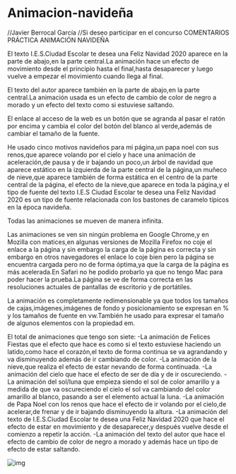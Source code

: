 # Animacion-navideña

//Javier Berrocal García
//Si deseo participar en el concurso
COMENTARIOS PRÁCTICA ANIMACIÓN NAVIDEÑA

El texto I.E.S.Ciudad Escolar te desea una Feliz Navidad 2020 aparece en la parte de abajo,en la parte central.La animación hace un efecto de movimiento 
desde el principio hasta el final,hasta desaparecer y luego vuelve a empezar el movimiento cuando llega al final.


El texto del autor aparece  también en la parte de abajo,en la parte central.La animación usada es un efecto de cambio de color de negro a morado
 y un efecto del texto como si estuviese saltando.

El enlace al acceso de la web es un botón que se agranda al pasar el ratón por encima y cambia el color del botón del blanco al verde,además de cambiar el 
tamaño de la fuente.

He usado cinco motivos navideños para mi página,un papa noel con sus renos,que aparece volando por el cielo y hace una animación de aceleración,de pausa y de ir bajando un poco,un árbol de navidad
que aparece estático en la izquierda de la parte central de la página,un muñeco de nieve,que aparece también de forma estática en el centro de la parte central de la página,
el efecto de la nieve,que aparece en toda la página,y el tipo de fuente del texto I.E.S Ciudad Escolar te desea una Feliz Navidad 2020 es un tipo de fuente relacionada con los bastones de caramelo típicos en la época
navideña.

Todas las animaciones se mueven de manera infinita.

Las animaciones se ven sin ningún problema en Google Chrome,y en Mozilla con matices,en algunas versiones de Mozilla Firefox no coje el enlace a la página y sin embargo la carga de la página es correcta
y sin embargo en otros navegadores el enlace lo coje bien pero la página se encuentra cargada pero no de forma óptima,ya que la carga de la página es más acelerada.En Safari no he podido 
probarlo ya que no tengo Mac para poder hacer la prueba.La página se ve de forma correcta en las resoluciones actuales de pantallas de escritorio y de portátiles.

La animación es completamente redimensionable ya que todos los tamaños de cajas,imágenes,imágenes de fondo y posicionamiento se expresan en % y los tamaños de fuente en vw.También he usado 
para expresar el tamaño de algunos elementos con la propiedad em.


El total de animaciones que tengo son siete:
-La animación de Felices Fiestas que el efecto que hace es como si el texto estuviese haciendo un latido,como hace el corazón,el texto de forma continua se va agrandando y va disminuyendo
además de ir cambiando de color.
-La animación de la nieve,que realiza el efecto de estar nevando de forma continuada.
-La animación del cielo que hace el efecto de ser de día y de ir oscureciendo.
-La animación del sol/luna que empieza siendo el sol de color amarillo y a medida de que va oscureciendo el cielo el sol  va cambiando del color amarillo al blanco,
 pasando a ser el elemento actual la luna.
-La animación de Papa Noel con los renos que hace el efecto de ir volando por el cielo,de acelerar,de frenar y de ir bajando disminuyendo la altura.
-La animación del texto de I.E.S.Ciudad Escolar te desea una Feliz Navidad 2020 que hace el efecto de estar en movimiento y de desaparecer,y después vuelve desde el comienzo a repetir la acción.
-La animación del texto del autor que hace el efecto de cambio de color de negro a morado y además hace un tipo de efecto de estar saltando.

![img]()
